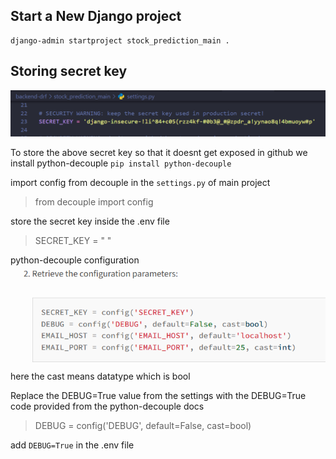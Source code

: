##  Start a New Django project
```
django-admin startproject stock_prediction_main .
```
## Storing secret key
![Secret Key](image.png)

To store the above secret key so that it doesnt get exposed in github we install python-decouple
`pip install python-decouple`  

import config from decouple in the `settings.py` of main project  

> from decouple import config

store the secret key inside the .env file  
> SECRET_KEY = " "

python-decouple configuration
![alt text](image-2.png)
here the cast means datatype which is bool

Replace the DEBUG=True value from the settings with the DEBUG=True code provided from the python-decouple docs
>DEBUG = config('DEBUG', default=False, cast=bool)

add `DEBUG=True` in the .env file

